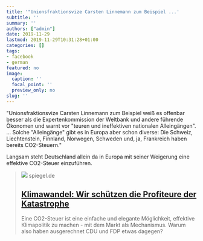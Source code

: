 ```yaml
---
title: '"Unionsfraktionsvize Carsten Linnemann zum Beispiel ...'
subtitle: ''
summary: ''
authors: ["admin"]
date: 2019-11-29
lastmod: 2019-11-29T10:31:28+01:00
categories: []
tags:
- facebook
- german
featured: no
image:
  caption: ''
  focal_point: ''
  preview_only: no
slug: ''
---
```

"Unionsfraktionsvize Carsten Linnemann zum Beispiel weiß es offenbar besser als die Expertenkommission der Weltbank und andere führende Ökonomen und warnt vor "teuren und ineffektiven nationalen Alleingängen".
...
Solche "Alleingänge" gibt es in Europa aber schon diverse: Die Schweiz, Liechtenstein, Finnland, Norwegen, Schweden und, ja, Frankreich haben bereits CO2-Steuern."

Langsam steht Deutschland allein da in Europa mit seiner Weigerung eine effektive CO2-Steuer einzuführen.
> [![](https://cdn.prod.www.spiegel.de/images/9febca57-0001-0004-0000-000001421122_w1280_r1.77_fpx47.04_fpy54.98.jpg)](https://www.spiegel.de/wissenschaft/mensch/klimawandel-wir-schuetzen-die-profiteure-der-katastrophe-a-1264618.html)
> spiegel.de
> ## [Klimawandel: Wir schützen die Profiteure der Katastrophe](https://www.spiegel.de/wissenschaft/mensch/klimawandel-wir-schuetzen-die-profiteure-der-katastrophe-a-1264618.html)
>
>Eine CO2-Steuer ist eine einfache und elegante Möglichkeit, effektive Klimapolitik zu machen - mit dem Markt als Mechanismus. Warum also haben ausgerechnet CDU und FDP etwas dagegen?


